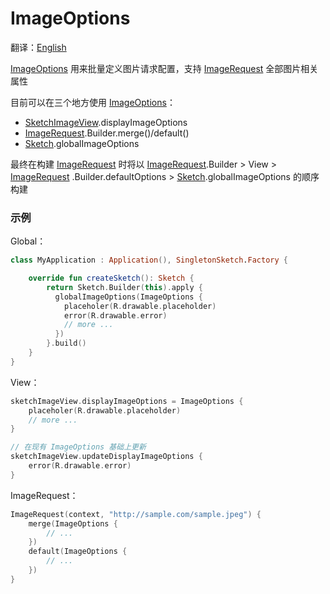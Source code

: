 # ImageOptions

[//]: # (TODO)

翻译：[English](image_options.md)

[ImageOptions] 用来批量定义图片请求配置，支持 [ImageRequest] 全部图片相关属性

目前可以在三个地方使用 [ImageOptions]：

* [SketchImageView].displayImageOptions
* [ImageRequest].Builder.merge()/default()
* [Sketch].globalImageOptions

最终在构建 [ImageRequest] 时将以 [ImageRequest].Builder > View > [ImageRequest]
.Builder.defaultOptions > [Sketch].globalImageOptions 的顺序构建

### 示例

Global：

```kotlin
class MyApplication : Application(), SingletonSketch.Factory {

    override fun createSketch(): Sketch {
        return Sketch.Builder(this).apply {
          globalImageOptions(ImageOptions {
            placeholer(R.drawable.placeholder)
            error(R.drawable.error)
            // more ...
          })
        }.build()
    }
}
```

View：

```kotlin
sketchImageView.displayImageOptions = ImageOptions {
    placeholer(R.drawable.placeholder)
    // more ...
}

// 在现有 ImageOptions 基础上更新
sketchImageView.updateDisplayImageOptions {
    error(R.drawable.error)
}
```

ImageRequest：

```kotlin
ImageRequest(context, "http://sample.com/sample.jpeg") {
    merge(ImageOptions {
        // ...
    })
    default(ImageOptions {
        // ...
    })
}
```

[Sketch]: ../../sketch-core/src/commonMain/kotlin/com/github/panpf/sketch/Sketch.kt

[ImageRequest]: ../../sketch-core/src/commonMain/kotlin/com/github/panpf/sketch/request/ImageRequest.kt

[ImageOptions]: ../../sketch-core/src/commonMain/kotlin/com/github/panpf/sketch/request/ImageOptions.kt

[SketchImageView]: ../../sketch-extensions-view-core/src/main/kotlin/com/github/panpf/sketch/SketchImageView.kt